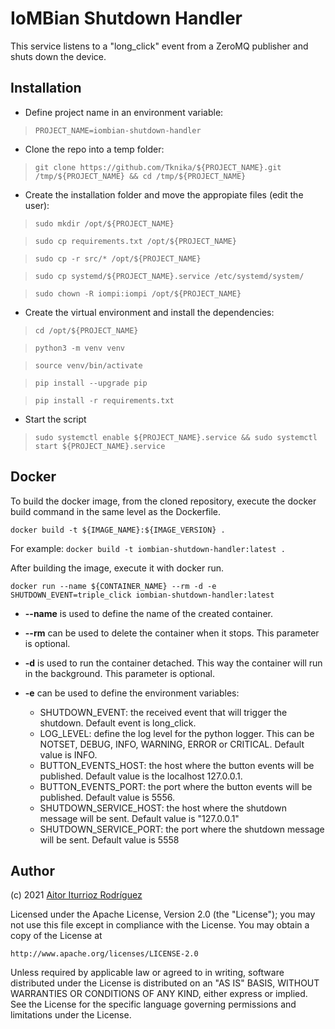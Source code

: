 # IoMBian Shutdown Handler

This service listens to a "long_click" event from a ZeroMQ publisher and shuts down the device.


## Installation

- Define project name in an environment variable:

> ```PROJECT_NAME=iombian-shutdown-handler```

- Clone the repo into a temp folder:

> ```git clone https://github.com/Tknika/${PROJECT_NAME}.git /tmp/${PROJECT_NAME} && cd /tmp/${PROJECT_NAME}```

- Create the installation folder and move the appropiate files (edit the user):

> ```sudo mkdir /opt/${PROJECT_NAME}```

> ```sudo cp requirements.txt /opt/${PROJECT_NAME}```

> ```sudo cp -r src/* /opt/${PROJECT_NAME}```

> ```sudo cp systemd/${PROJECT_NAME}.service /etc/systemd/system/```

> ```sudo chown -R iompi:iompi /opt/${PROJECT_NAME}```

- Create the virtual environment and install the dependencies:

> ```cd /opt/${PROJECT_NAME}```

> ```python3 -m venv venv```

> ```source venv/bin/activate```

> ```pip install --upgrade pip```

> ```pip install -r requirements.txt```

- Start the script

> ```sudo systemctl enable ${PROJECT_NAME}.service && sudo systemctl start ${PROJECT_NAME}.service```

## Docker

To build the docker image, from the cloned repository, execute the docker build command in the same level as the Dockerfile.

```docker build -t ${IMAGE_NAME}:${IMAGE_VERSION} .```

For example:
```docker build -t iombian-shutdown-handler:latest .```

After building the image, execute it with docker run.

```docker run --name ${CONTAINER_NAME} --rm -d -e SHUTDOWN_EVENT=triple_click iombian-shutdown-handler:latest```

- **--name** is used to define the name of the created container.

- **--rm** can be used to delete the container when it stops. This parameter is optional.

- **-d** is used to run the container detached. This way the container will run in the background. This parameter is optional.

- **-e** can be used to define the environment variables:
    - SHUTDOWN_EVENT: the received event that will trigger the shutdown.
    Default event is long_click.
    - LOG_LEVEL: define the log level for the python logger.
    This can be NOTSET, DEBUG, INFO, WARNING, ERROR or CRITICAL.
    Default value is INFO.
    - BUTTON_EVENTS_HOST: the host where the button events will be published.
    Default value is the localhost 127.0.0.1.
    - BUTTON_EVENTS_PORT: the port where the button events will be published.
    Default value is 5556.
    - SHUTDOWN_SERVICE_HOST: the host where the shutdown message will be sent.
    Default value is "127.0.0.1"
    - SHUTDOWN_SERVICE_PORT: the port where the shutdown message will be sent.
    Default value is 5558

## Author

(c) 2021 [Aitor Iturrioz Rodríguez](https://github.com/bodiroga)

Licensed under the Apache License, Version 2.0 (the "License");
you may not use this file except in compliance with the License.
You may obtain a copy of the License at

    http://www.apache.org/licenses/LICENSE-2.0

Unless required by applicable law or agreed to in writing, software
distributed under the License is distributed on an "AS IS" BASIS,
WITHOUT WARRANTIES OR CONDITIONS OF ANY KIND, either express or implied.
See the License for the specific language governing permissions and
limitations under the License.
